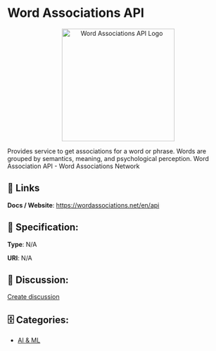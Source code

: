 # Word Associations API
<p align="center">
    <img width="256" src="https://raw.githubusercontent.com/apis-list/apis-list/main/apis/word-associations-api/logo_256x256.png" alt="Word Associations API Logo"/>
</p>

Provides service to get associations for a word or phrase. Words are grouped by semantics, meaning, and psychological perception.  Word Association API - Word Associations Network

##  🔗 Links
**Docs / Website**: https://wordassociations.net/en/api

## 🧬 Specification:
**Type**: N/A

**URI**: N/A

## 💬 Discussion:
[Create discussion](https://github.com/apis-list/apis-list/discussions/new)

## 🗄️ Categories:
- [AI & ML](https://github.com/apis-list/apis-list#ai--ml)



